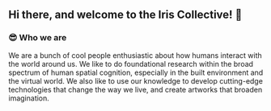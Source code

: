 ## Hi there, and welcome to the Iris Collective! 👋

### 😎 Who we are

We are a bunch of cool people enthusiastic about how humans interact with the world around us. We like to do foundational research within the broad spectrum of human spatial cognition, especially in the built environment and the virtual world. We also like to use our knowledge to develop cutting-edge technologies that change the way we live, and create artworks that broaden imagination. 



<!--

**Here are some ideas to get you started:**

🙋‍♀️ A short introduction - what is your organization all about?
🌈 Contribution guidelines - how can the community get involved?
👩‍💻 Useful resources - where can the community find your docs? Is there anything else the community should know?
🍿 Fun facts - what does your team eat for breakfast?
🧙 Remember, you can do mighty things with the power of [Markdown](https://docs.github.com/github/writing-on-github/getting-started-with-writing-and-formatting-on-github/basic-writing-and-formatting-syntax)
-->
